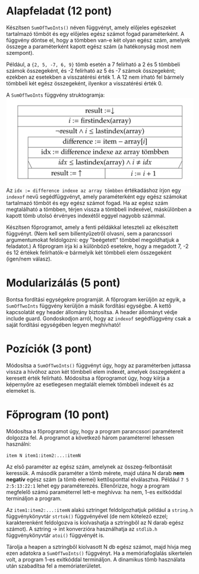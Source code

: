 # Alapfeladat (12 pont)
Készítsen `SumOfTwoInts()` néven függvényt, amely előjeles egészeket tartalmazó tömböt és egy előjeles egész számot fogad paraméterként. A függvény döntse el, hogy a tömbben van-e két olyan egész szám, amelyek összege a paraméterként kapott egész szám (a hatékonyság most nem szempont).

Például, a `{2, 5, -7, 6, 9}` tömb esetén a 7 felírható a 2 és 5 tömbbeli számok összegeként, és -2 felírható az 5 és -7 számok összegeként; ezekben az esetekben a visszatérési érték 1. A 12 nem írható fel bármely tömbbeli két egész összegeként, ilyenkor a visszatérési érték 0.

A `SumOfTwoInts` függvény struktogramja:
![Struktogram](stuki.png)
Az `idx := difference indexe az array tömbben` értékadáshoz írjon egy `indexof` nevű segédfüggvényt, amely paraméterként egy egész számokat tartalmazó tömböt és egy egész számot fogad. Ha az egész szám megtalálható a tömbben, térjen vissza a tömbbeli indexével, máskülönben a kapott tömb utolsó érvényes indexétől eggyel nagyobb számmal.

Készítsen főprogramot, amely a fenti példákkal leteszteli az elkészített függvényt. (Nem kell sem billentyűzetről olvasni, sem a parancssori argumentumokat feldolgozni: egy "beégetett" tömbbel megoldhatjuk a feladatot.) A főprogram írja ki a különböző esetekre, hogy a megadott 7, -2 és 12 értékek felírhatók-e bármelyik két tömbbeli elem összegeként (igen/nem válasz).
# Modularizálás (5 pont)
Bontsa fordítási egységekre programját. A főprogram kerüljön az egyik, a `SumOfTwoInts` függvény kerüljön a másik fordítási egységbe. A kettő kapcsolatát egy header állomány biztosítsa. A header állományt védje include guard. Gondoskodjon arról, hogy az `indexof` segédfüggvény csak a saját fordítási egységében legyen meghívható!
# Pozíciók (3 pont)
Módosítsa a `SumOfTwoInts()` függvényt úgy, hogy az paraméterben juttassa vissza a hívóhoz azon két tömbbeli elem indexét, amelyek összegeként a keresett érték felírható. Módosítsa a főprogramot úgy, hogy kiírja a képernyőre az esetlegesen megtalált elemek tömbbeli indexeit és az elemeket is.
# Főprogram (10 pont)
Módosítsa a főprogramot úgy, hogy a program parancssori paramétereit dolgozza fel. A programot a következő három paraméterrel lehessen használni:
```
item N item1:item2:...:itemN
```
Az első paraméter az egész szám, amelynek az összeg-felbontását keressük. A második paraméter a tömb mérete, majd utána N darab **nem negatív** egész szám (a tömb elemei) kettősponttal elválasztva. Például `7 5 2:5:13:22:1` lehet egy paraméterezés. Ellenőrizze, hogy a program megfelelő számú paraméterrel lett-e meghívva: ha nem, 1-es exitkóddal termináljon a program.

Az `item1:item2:...:itemN` alakú sztringet feldolgozhatjuk például a `string.h` függvénykönyvtár `strtok()` függvényével (de nem kötelezõ ezzel; karakterenként feldolgozva is kiolvashatja a sztringbõl az N darab egész számot). A sztring -> int konverzióra használhatja az `stdlib.h` függvénykönyvtár `atoi()` függvényét is.

Tárolja a heapen a sztringből kiolvasott N db egész számot, majd hívja meg ezen adatokra a `SumOfTwoInts()` függvényt. Ha a memóriafoglalás sikertelen volt, a program 1-es exitkóddal termináljon. A dinamikus tömb használata után szabadítsa fel a memóriaterületet.
